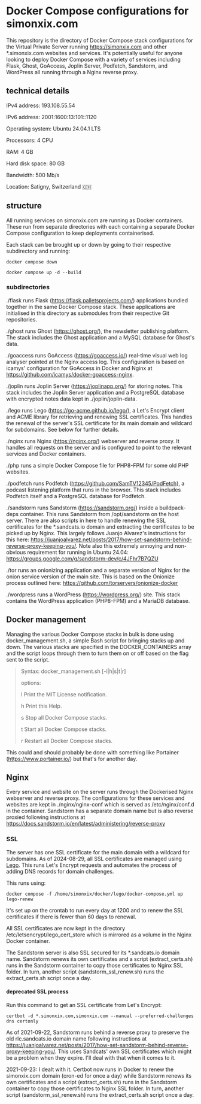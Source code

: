 # Docker Compose configurations for simonxix.com

This repository is the directory of Docker Compose stack configurations for the Virtual Private Server running https://simonxix.com and other *.simonxix.com websites and services. It's potentially useful for anyone looking to deploy Docker Compose with a variety of services including Flask, Ghost, GoAccess, Joplin Server, Podfetch, Sandstorm, and WordPress all running through a Nginx reverse proxy.

## technical details

IPv4 address: 193.108.55.54

IPv6 address: 2001:1600:13:101::1120

Operating system: Ubuntu 24.04.1 LTS

Processors: 4 CPU

RAM: 4 GB

Hard disk space: 80 GB

Bandwidth: 500 Mb/s

Location: Satigny, Switzerland 🇨🇭

## structure

All running services on simonxix.com are running as Docker containers. These run from separate directories with each containing a separate Docker Compose configuration to keep deployments containerised. 

Each stack can be brought up or down by going to their respective subdirectory and running: 

`docker compose down`

`docker compose up -d --build`

### subdirectories

./flask runs Flask (https://flask.palletsprojects.com/) applications bundled together in the same Docker Compose stack. These applications are initialised in this directory as submodules from their respective Git repositories. 

./ghost runs Ghost (https://ghost.org/), the newsletter publishing platform. The stack includes the Ghost application and a MySQL database for Ghost's data.

./goaccess runs GoAccess (https://goaccess.io/) real-time visual web log analyser pointed at the Nginx access log. This configuration is based on icamys' configuration for GoAccess in Docker and Nginx at https://github.com/icamys/docker-goaccess-nginx. 

./joplin runs Joplin Server (https://joplinapp.org/) for storing notes. This stack includes the Joplin Server application and a PostgreSQL database with encrypted notes data kept in ./joplin/joplin-data.

./lego runs Lego (https://go-acme.github.io/lego/), a Let's Encrypt client and ACME library for retrieving and renewing SSL certificates. This handles the renewal of the server's SSL certificate for its main domain and wildcard for subdomains. See below for further details. 

./nginx runs Nginx (https://nginx.org/) webserver and reverse proxy. It handles all requests on the server and is configured to point to the relevant services and Docker containers.

./php runs a simple Docker Compose file for PHP8-FPM for some old PHP websites. 

./podfetch runs Podfetch (https://github.com/SamTV12345/PodFetch), a podcast listening platform that runs in the browser. This stack includes Podfetch itself and a PostgreSQL database for Podfetch. 

./sandstorm runs Sandstorm (https://sandstorm.org/) inside a buildpack-deps container. This runs Sandstorm from /opt/sandstorm on the host server. There are also scripts in here to handle renewing the SSL certificates for the *.sandcats.io domain and extracting the certificates to be picked up by Nginx. This largely follows Juanjo Alvarez's instructions for this here: https://juanjoalvarez.net/posts/2017/how-set-sandstorm-behind-reverse-proxy-keeping-you/. Note also this extremely annoying and non-obvious requirement for running in Ubuntu 24.04: https://groups.google.com/g/sandstorm-dev/c/4JFhr7B7QZU

./tor runs an onionizing application and a separate version of Nginx for the onion service version of the main site. This is based on the Onionize process outlined here: https://github.com/torservers/onionize-docker

./wordpress runs a WordPress (https://wordpress.org/) site. This stack contains the WordPress application (PHP8-FPM) and a MariaDB database. 

## Docker management

Managing the various Docker Compose stacks in bulk is done using docker_management.sh, a simple Bash script for bringing stacks up and down. The various stacks are specified in the DOCKER_CONTAINERS array and the script loops through them to turn them on or off based on the flag sent to the script. 

> Syntax: docker_management.sh [-l|h|s|t|r]
> 
> options:
>
> l     Print the MIT License notification.
>
> h     Print this Help.
>
> s     Stop all Docker Compose stacks.
>
> t     Start all Docker Compose stacks.
>
> r     Restart all Docker Compose stacks.

This could and should probably be done with something like Portainer (https://www.portainer.io/) but that's for another day.

## Nginx

Every service and website on the server runs through the Dockerised Nginx webserver and reverse proxy. The configurations for these services and websites are kept in ./nginx/nginx-conf which is served as /etc/nginx/conf.d in the container. Sandstorm has a separate domain name but is also reverse proxied following instructions at https://docs.sandstorm.io/en/latest/administering/reverse-proxy

### SSL

The server has one SSL certificate for the main domain with a wildcard for subdomains. As of 2024-08-29, all SSL certificates are managed using [Lego](https://go-acme.github.io/lego/). This runs Let's Encrypt requests and automates the process of adding DNS records for domain challenges.

This runs using: 

`docker compose -f /home/simonxix/docker/lego/docker-compose.yml up lego-renew`

It's set up on the crontab to run every day at 1200 and to renew the SSL certificates if there is fewer than 60 days to renewal.

All SSL certificates are now kept in the directory /etc/letsencrypt/lego_cert_store which is mirrored as a volume in the Nginx Docker container.

The Sandstorm server is also SSL secured for its *.sandcats.io domain name. Sandstorm renews its own certificates and a script (extract_certs.sh) runs in the Sandstorm container to copy those certificates to Nginx SSL folder. In turn, another script (sandstorm_ssl_renew.sh) runs the extract_certs.sh script once a day. 

#### deprecated SSL process

Run this command to get an SSL certificate from Let's Encrypt:

`certbot -d *.simonxix.com,simonxix.com --manual --preferred-challenges dns certonly`

As of 2021-09-22, Sandstorm runs behind a reverse proxy to preserve the old rlc.sandcats.io domain name following instructions at https://juanjoalvarez.net/posts/2017/how-set-sandstorm-behind-reverse-proxy-keeping-you/. This uses Sandcats' own SSL certificates which might be a problem when they expire. I'll deal with that when it comes to it.

2021-09-23: I dealt with it. Certbot now runs in Docker to renew the simonxix.com domain (cron-ed for once a day) while Sandstorm renews its own certificates and a script (extract_certs.sh) runs in the Sandstorm container to copy those certificates to Nginx SSL folder. In turn, another script (sandstorm_ssl_renew.sh) runs the extract_certs.sh script once a day. 
